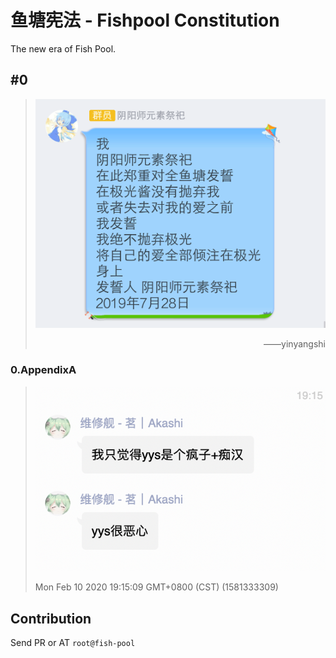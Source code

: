 # 鱼塘宪法 - Fishpool Constitution
The new era of Fish Pool.

## #0
> ![0.png](images/0.png)
> <p align="right">——yinyangshi</p>
### 0.AppendixA
> ![0a.png](images/0a.png)
>
> Mon Feb 10 2020 19:15:09 GMT+0800 (CST) (1581333309)

## Contribution
Send PR or AT `root@fish-pool`
